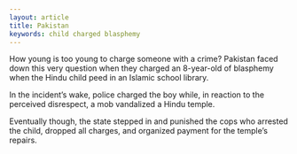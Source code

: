 ```yaml
---
layout: article
title: Pakistan
keywords: child charged blasphemy
---
```


How young is too young to charge someone with a crime? Pakistan faced down this very question when they charged an 8-year-old of blasphemy when the Hindu child peed in an Islamic school library.

In the incident’s wake, police charged the boy while, in reaction to the perceived disrespect, a mob vandalized a Hindu temple.

Eventually though, the state stepped in and punished the cops who arrested the child, dropped all charges, and organized payment for the temple’s repairs.
